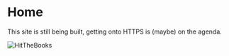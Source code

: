 # Home


This site is still being built, getting onto HTTPS is (maybe) on the agenda.

![HitTheBooks](images/HitTheBooks.png)
